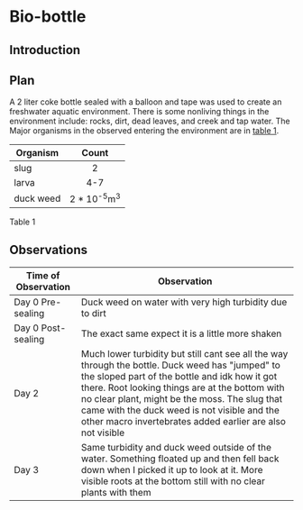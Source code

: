 # Bio-bottle
## Introduction
## Plan
A 2 liter coke bottle sealed with a balloon and tape was used to create an freshwater aquatic environment. There is some nonliving things in the environment include: rocks, dirt, dead leaves, and creek and tap water. The Major organisms in the observed entering the environment are in [table 1]. 

| Organism | Count | 
| -- | :--: | 
| slug | 2 |
| larva | 4-7 |
| duck weed | 2 * 10<sup>-5</sup>m<sup>3</sup>

<span id="T1">Table 1</span>

## Observations
| Time of Observation | Observation |
| -- | -- | 
| Day 0 Pre-sealing | Duck weed on water with very high turbidity due to dirt |
| Day 0 Post-sealing | The exact same expect it is a little more shaken |
| Day 2 | Much lower turbidity but still cant see all the way through the bottle. Duck weed has "jumped" to the sloped part of the bottle and idk how it got there. Root looking things are at the bottom with no clear plant, might be the moss. The slug that came with the duck weed is not visible and the other macro invertebrates added earlier are also not visible|
| Day 3 | Same turbidity and duck weed outside of the water. Something floated up and then fell back down when I picked it up to look at it. More visible roots at the bottom still with no clear plants with them|

[table 1]: README.md#T1
